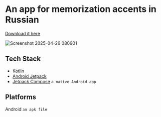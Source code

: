 # An app for memorization accents in Russian

[Download it here](https://www.rustore.ru/catalog/app/com.danil.stresson)

![Screenshot 2025-04-26 080901](https://github.com/user-attachments/assets/146623a5-1c53-4d76-8b2d-934f3aff0f59)

## Tech Stack

- Kotlin
- [Android Jetpack](https://developer.android.com/jetpack)
- [Jetpack Compose](https://developer.android.com/compose) `a native Android app`

## Platforms
Android `an apk file`
